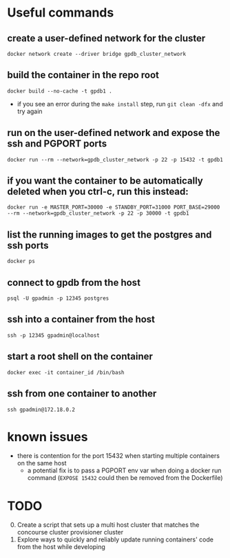 # Useful commands

## create a user-defined network for the cluster
`docker network create --driver bridge gpdb_cluster_network`

## build the container in the repo root
`docker build --no-cache -t gpdb1 .`
- if you see an error during the `make install` step, run `git clean -dfx` and try again

## run on the user-defined network and expose the ssh and PGPORT ports
`docker run --rm --network=gpdb_cluster_network -p 22 -p 15432 -t gpdb1`

## if you want the container to be automatically deleted when you ctrl-c, run this instead:
`docker run -e MASTER_PORT=30000 -e STANDBY_PORT=31000 PORT_BASE=29000 --rm --network=gpdb_cluster_network -p 22 -p 30000 -t gpdb1`

## list the running images to get the postgres and ssh ports
`docker ps`

## connect to gpdb from the host
`psql -U gpadmin -p 12345 postgres`

## ssh into a container from the host
`ssh -p 12345 gpadmin@localhost`

## start a root shell on the container
`docker exec -it container_id /bin/bash`

## ssh from one container to another
`ssh gpadmin@172.18.0.2`

# known issues
* there is contention for the port 15432 when starting multiple containers on the same host
    - a potential fix is to pass a PGPORT env var when doing a docker run command (`EXPOSE 15432` could then be removed from the Dockerfile)

# TODO
0. Create a script that sets up a multi host cluster that matches the concourse cluster provisioner cluster
1. Explore ways to quickly and reliably update running containers' code from the host while developing